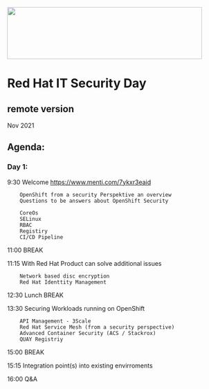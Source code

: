 <img src="https://github.com/alfbach/OCP_Arch/blob/master/logo.png" width="450" height="120">


# Red Hat IT Security Day
## remote version

Nov 2021

## Agenda:


### Day 1:

9:30		Welcome https://www.menti.com/7ykxr3eaid		

		OpenShift from a security Perspektive an overview
		Questions to be answers about OpenShift Security

		CoreOs
		SELinux
		RBAC
		Registiry
		CI/CD Pipeline
		
11:00		BREAK		

11:15		With Red Hat Product can solve additional issues

		Network based disc encryption
		Red Hat Identtity Management

12:30		Lunch BREAK

13:30		Securing Workloads running on OpenShift

		API Management - 3Scale
		Red Hat Service Mesh (from a security perspective)
		Advanced Container Security (ACS / Stackrox)
		QUAY Registriy

15:00		BREAK

15:15		Integration point(s) into existing envirroments

16:00		Q&A		








